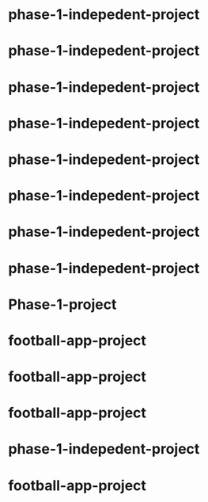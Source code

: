 # phase-1-indepedent-project
# phase-1-indepedent-project
# phase-1-indepedent-project
# phase-1-indepedent-project
# phase-1-indepedent-project
# phase-1-indepedent-project
# phase-1-indepedent-project
# phase-1-indepedent-project
# Phase-1-project
# football-app-project
# football-app-project
# football-app-project
# phase-1-indepedent-project
# football-app-project
